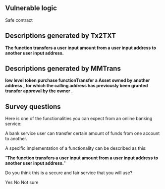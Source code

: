 ## Vulnerable logic
Safe contract


## Descriptions generated by Tx2TXT
**The function transfers a user input amount from a user input address to another
user input address.**

## Descriptions generated by MMTrans
**low level token purchase functionTransfer a 
Asset owned by another address , 
for which the calling address has previously been granted 
transfer approval by the owner .**

## Survey questions
Here is one of the functionalities you can expect from an online banking service:

A bank service user can transfer certain amount of funds from one account to another.

A specific implementation of a functionality can be described as this:

"**The function transfers a user input amount from a user input address to another
user input address.**"

Do you think this is a secure and fair service that you will use?

Yes
No
Not sure